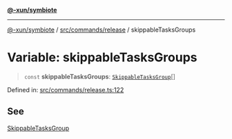 [**@-xun/symbiote**](../../../../README.md)

***

[@-xun/symbiote](../../../../README.md) / [src/commands/release](../README.md) / skippableTasksGroups

# Variable: skippableTasksGroups

> `const` **skippableTasksGroups**: [`SkippableTasksGroup`](../enumerations/SkippableTasksGroup.md)[]

Defined in: [src/commands/release.ts:122](https://github.com/Xunnamius/symbiote/blob/feca973a0a29b4194f5e9720a5df04c799f6fa94/src/commands/release.ts#L122)

## See

[SkippableTasksGroup](../enumerations/SkippableTasksGroup.md)
